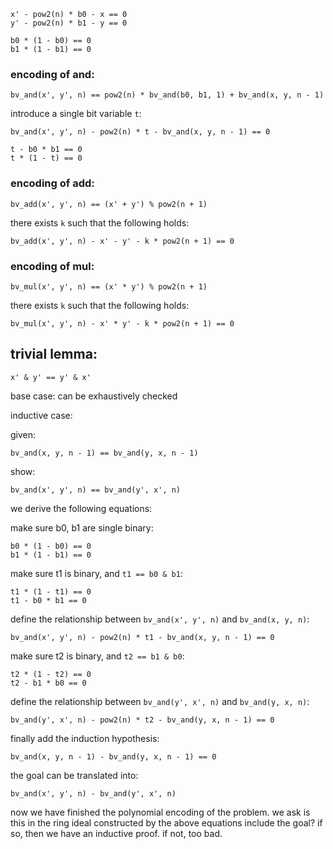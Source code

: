 	x' - pow2(n) * b0 - x == 0
	y' - pow2(n) * b1 - y == 0

	b0 * (1 - b0) == 0
	b1 * (1 - b1) == 0

### encoding of and:

    bv_and(x', y', n) == pow2(n) * bv_and(b0, b1, 1) + bv_and(x, y, n - 1)

introduce a single bit variable `t`:

	bv_and(x', y', n) - pow2(n) * t - bv_and(x, y, n - 1) == 0

	t - b0 * b1 == 0
	t * (1 - t) == 0

### encoding of add:

    bv_add(x', y', n) == (x' + y') % pow2(n + 1)

there exists `k` such that the following holds:

    bv_add(x', y', n) - x' - y' - k * pow2(n + 1) == 0

### encoding of mul:

    bv_mul(x', y', n) == (x' * y') % pow2(n + 1)

there exists `k` such that the following holds:

    bv_mul(x', y', n) - x' * y' - k * pow2(n + 1) == 0

## trivial lemma:

	x' & y' == y' & x'

base case: can be exhaustively checked 

inductive case:

given:

    bv_and(x, y, n - 1) == bv_and(y, x, n - 1)

show:

    bv_and(x', y', n) == bv_and(y', x', n)

we derive the following equations:

make sure b0, b1 are single binary:

	b0 * (1 - b0) == 0
	b1 * (1 - b1) == 0

make sure t1 is binary, and `t1 == b0 & b1`:

	t1 * (1 - t1) == 0
	t1 - b0 * b1 == 0

define the relationship between `bv_and(x', y', n)` and `bv_and(x, y, n)`:

	bv_and(x', y', n) - pow2(n) * t1 - bv_and(x, y, n - 1) == 0

make sure t2 is binary, and `t2 == b1 & b0`:

	t2 * (1 - t2) == 0
	t2 - b1 * b0 == 0

define the relationship between `bv_and(y', x', n)` and `bv_and(y, x, n)`:

	bv_and(y', x', n) - pow2(n) * t2 - bv_and(y, x, n - 1) == 0

finally add the induction hypothesis:

	bv_and(x, y, n - 1) - bv_and(y, x, n - 1) == 0

the goal can be translated into:

	bv_and(x', y', n) - bv_and(y', x', n) 

now we have finished the polynomial encoding of the problem.
we ask is this in the ring ideal constructed by the above equations include the goal? if so, then we have an inductive proof. if not, too bad.



